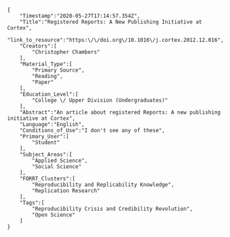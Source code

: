 
    {
        "Timestamp":"2020-05-27T17:14:57.354Z",
        "Title":"Registered Reports: A New Publishing Initiative at Cortex",
        "link_to_resource":"https:\/\/doi.org\/10.1016\/j.cortex.2012.12.016",
        "Creators":[
            "Christopher Chambers"
        ],
        "Material_Type":[
            "Primary Source",
            "Reading",
            "Paper"
        ],
        "Education_Level":[
            "College \/ Upper Division (Undergraduates)"
        ],
        "Abstract":"An article about registered Reports: A new publishing initiative at Cortex",
        "Language":"English",
        "Conditions_of_Use":"I don't see any of these",
        "Primary_User":[
            "Student"
        ],
        "Subject_Areas":[
            "Applied Science",
            "Social Science"
        ],
        "FORRT_Clusters":[
            "Reproducibility and Replicability Knowledge",
            "Replication Research"
        ],
        "Tags":[
            "Reproducibility Crisis and Credibility Revolution",
            "Open Science"
        ]
    }
